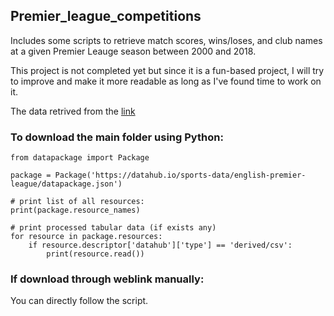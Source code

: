 ## Premier_league_competitions

Includes some scripts to retrieve match scores, wins/loses, and club names at a given Premier Leauge season between 2000 and 2018.

This project is not completed yet but since it is a fun-based project, I will try to improve and make it more readable as long as I've found time to work on it.

The data retrived from the [link](https://datahub.io/sports-data/english-premier-league)

### To download the main folder using Python:
```
from datapackage import Package

package = Package('https://datahub.io/sports-data/english-premier-league/datapackage.json')

# print list of all resources:
print(package.resource_names)

# print processed tabular data (if exists any)
for resource in package.resources:
    if resource.descriptor['datahub']['type'] == 'derived/csv':
        print(resource.read())
```

### If download through weblink manually:

You can directly follow the script.
